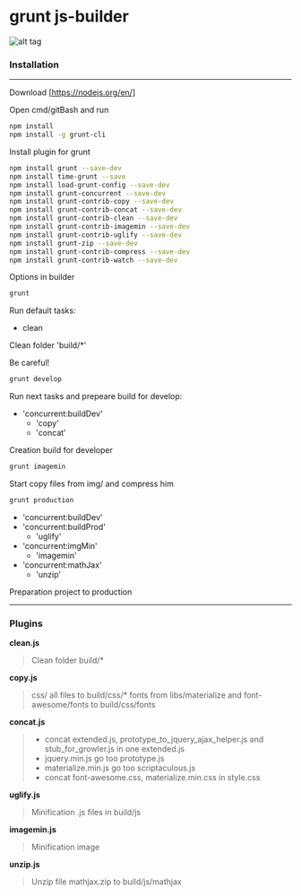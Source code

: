 # grunt js-builder
![alt tag](http://gruntjs.com/img/grunt-logo.svg)
### Installation
****
Download [https://nodejs.org/en/]

Open cmd/gitBash and  run
```sh
npm install
npm install -g grunt-cli
```
Install plugin for grunt
```sh
npm install grunt --save-dev
npm install time-grunt --save
npm install load-grunt-config --save-dev
npm install grunt-concurrent --save-dev
npm install grunt-contrib-copy --save-dev
npm install grunt-contrib-concat --save-dev
npm install grunt-contrib-clean --save-dev
npm install grunt-contrib-imagemin --save-dev
npm install grunt-contrib-uglify --save-dev
npm install grunt-zip --save-dev
npm install grunt-contrib-compress --save-dev
npm install grunt-contrib-watch --save-dev
```
Options in builder
```sh
grunt
```
Run default tasks:
- clean

Clean folder 'build/*'

Be careful!
```sh
grunt develop
```
Run next tasks and prepeare build for develop:

- 'concurrent:buildDev'
  - 'copy'
  - 'concat'

Creation build for developer

```sh
grunt imagemin
```
Start copy files from img/ and compress him

```sh
grunt production
```
- 'concurrent:buildDev'
- 'concurrent:buildProd'
   - 'uglify'
- 'concurrent:imgMin'
   - 'imagemin'
- 'concurrent:mathJax'
   - 'unzip'

Preparation project to production
****
### Plugins
**clean.js**
>Clean folder build/*

**copy.js**
>css/ all files to build/css/*
>fonts from libs/materialize and font-awesome/fonts to build/css/fonts

**concat.js**
> - concat extended.js, prototype_to_jquery_ajax_helper.js and stub_for_growler.js in one extended.js
> - jquery.min.js go too prototype.js
> - materialize.min.js go too scriptaculous.js
> - concat font-awesome.css, materialize.min.css in style.css

**uglify.js**
>Minification .js files in build/js

**imagemin.js**
>Minification image

**unzip.js**
>Unzip file mathjax.zip to build/js/mathjax
